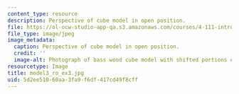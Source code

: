```yaml
---
content_type: resource
description: Perspective of cube model in open position.
file: https://ol-ocw-studio-app-qa.s3.amazonaws.com/courses/4-111-introduction-to-architecture-environmental-design-spring-2014/5d2ee51060aa3fa9f6df417cd49f8cff_model3_ro_ex3.jpg
file_type: image/jpeg
image_metadata:
  caption: Perspective of cube model in open position.
  credit: ''
  image-alt: Photograph of bass wood cube model with shifted portions of the cube.
resourcetype: Image
title: model3_ro_ex3.jpg
uid: 5d2ee510-60aa-3fa9-f6df-417cd49f8cff
---
```

